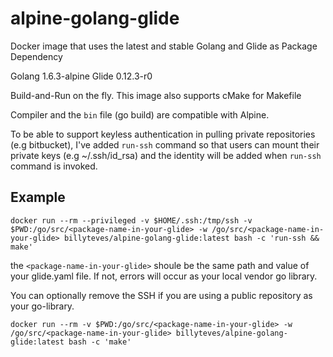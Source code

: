 # alpine-golang-glide

Docker image that uses the latest and stable Golang and Glide as Package Dependency

Golang 1.6.3-alpine
Glide 0.12.3-r0

Build-and-Run on the fly. This image also supports cMake for Makefile

Compiler and the `bin` file (go build) are compatible with Alpine.

To be able to support keyless authentication in pulling private repositories (e.g bitbucket), I've added `run-ssh` command so that users can mount their private keys (e.g ~/.ssh/id_rsa) and the identity will be added when `run-ssh` command is invoked.

## Example

`docker run --rm --privileged -v $HOME/.ssh:/tmp/ssh -v $PWD:/go/src/<package-name-in-your-glide> -w /go/src/<package-name-in-your-glide> billyteves/alpine-golang-glide:latest bash -c 'run-ssh && make'`

the `<package-name-in-your-glide>` shoule be the same path and value of your glide.yaml file. If not, errors will occur as your local vendor go library.

You can optionally remove the SSH if you are using a public repository as your go-library.

`docker run --rm -v $PWD:/go/src/<package-name-in-your-glide> -w /go/src/<package-name-in-your-glide> billyteves/alpine-golang-glide:latest bash -c 'make'`
